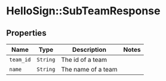 # HelloSign::SubTeamResponse



## Properties

| Name | Type | Description | Notes |
| ---- | ---- | ----------- | ----- |
| `team_id` | ```String``` |  The id of a team  |  |
| `name` | ```String``` |  The name of a team  |  |

